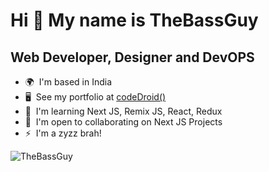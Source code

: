# Hi 👋 My name is TheBassGuy

## Web Developer, Designer and DevOPS

- 🌍  I'm based in India
- 🖥️  See my portfolio at [codeDroid()](http://codedroid.tech/)
- 🧠  I'm learning Next JS, Remix JS, React, Redux
- 🤝  I'm open to collaborating on Next JS Projects
- ⚡  I'm a zyzz brah!


![TheBassGuy](https://user-images.githubusercontent.com/83549476/215334565-1e715dc5-9d45-48b3-b64d-6fb852dbc23d.gif)
